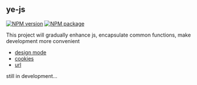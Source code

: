 ## ye-js

[![NPM version](https://img.shields.io/npm/v/ye-js.svg)](https://www.npmjs.com/package/ye-js)
[![NPM package](https://img.shields.io/npm/dy/ye-js.svg)](https://www.npmjs.com/package/ye-js)

This project will gradually enhance js, encapsulate common functions, make development more convenient

+ [design mode](./docs/designMode.md)
+ [cookies](./docs/cookies.md)
+ [url](./docs/url.md)

still in development...